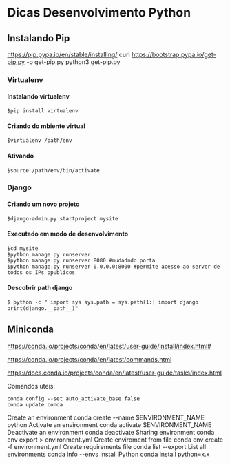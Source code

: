 # Dicas Desenvolvimento Python


## Instalando Pip

  https://pip.pypa.io/en/stable/installing/  curl https://bootstrap.pypa.io/get-pip.py -o get-pip.py
  python3 get-pip.py


### Virtualenv

#### Instalando virtualenv

    $pip install virtualenv

#### Criando do mbiente virtual

    $virtualenv /path/env

#### Ativando

    $source /path/env/bin/activate


### Django

#### Criando um novo projeto

    $django-admin.py startproject mysite

#### Executado em modo de desenvolvimento

    $cd mysite
    $python manage.py runserver
    $python manage.py runserver 8080 #mudadndo porta
    $python manage.py runserver 0.0.0.0:8000 #permite acesso ao server de todos os IPs ppublicos


#### Descobrir path django

    $ python -c " import sys sys.path = sys.path[1:] import django print(django.__path__)" 


## Miniconda

https://conda.io/projects/conda/en/latest/user-guide/install/index.html#

https://conda.io/projects/conda/en/latest/commands.html

https://docs.conda.io/projects/conda/en/latest/user-guide/tasks/index.html

Comandos uteis:

    conda config --set auto_activate_base false
    conda update conda

Create an environment
	conda create --name $ENVIRONMENT_NAME python
Activate an environment
	conda activate $ENVIRONMENT_NAME
Deactivate an environment
	conda deactivate
Sharing environment
    conda env export > environment.yml
Create enviroment from file
    conda env create -f environment.yml
Create requirements file
	conda list --export
List all environments
	conda info --envs
Install Python
	conda install python=x.x